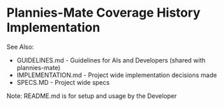# Plannies-Mate Coverage History Implementation

See Also:

- GUIDELINES.md - Guidelines for AIs and Developers (shared with plannies-mate)
- IMPLEMENTATION.md - Project wide implementation decisions made
- SPECS.MD - Project wide specs

Note: README.md is for setup and usage by the Developer

